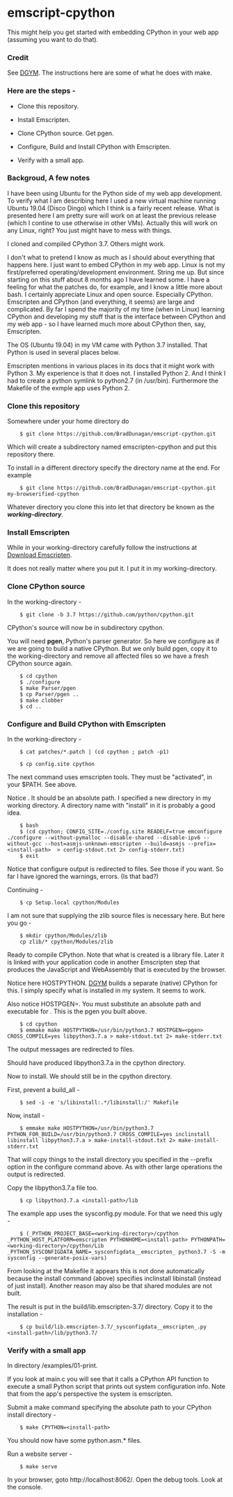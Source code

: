 # emscript-cpython

This might help you get started with embedding CPython in your web app (assuming you want to do that).

### Credit

See [DGYM](https://github.com/dgym/cpython-emscripten). The instructions here are some of what he does with make.

### Here are the steps -

- Clone this repository.

- Install Emscripten.

- Clone CPython source. Get pgen.

- Configure, Build and Install CPython with Emscripten.

- Verify with a small app.

### Backgroud, A few notes

I have been using Ubuntu for the Python side of my web app development. To verify what I am describing here I used a new virtual machine running Ubuntu 19.04 (Disco Dingo) which I think is a fairly recent release. What is presented here I am pretty sure will work on at least the previous release (which I contine to use otherwise in other VMs). Actually this will work on any Linux, right? You just might have to mess with things.

I cloned and compiled CPython 3.7. Others might work.

I don't what to pretend I know as much as I should about everything that happens here. I just want to embed CPython in my web app. Linux is not my first/preferred operating/development environment. String me up. But since starting on this stuff about 8 months ago I have learned some. I have a feeling for what the patches do, for example, and I know a little more about bash. I certainly appreciate Linux and open source. Especially CPython. Emscripten and CPython (and everything, it seems) are large and complicated. By far I spend the majority of my time (when in Linux) learning CPython and developing my stuff that is the interface between CPython and my web app - so I have learned much more about CPython then, say, Emscripten. 

The OS (Ubuntu 19.04) in my VM came with Python 3.7 installed. That Python is used in several places below.

Emscripten mentions in various places in its docs that it might work with Python 3. My experience is that it does not. I installed Python 2. And I think I had to create a python symlink to python2.7 (in /usr/bin). Furthermore the Makefile of the exmple app uses Python 2.


### Clone this repository

Somewhere under your home directory do
```
    $ git clone https://github.com/BradDunagan/emscript-cpython.git
```
Which will create a subdirectory named emscripten-cpython and put this repository there.

To install in a different directory specify the directory name at the end. For example
```
    $ git clone https://github.com/BradDunagan/emscript-cpython.git my-browserified-cpython
```
Whatever directory you clone this into let that directory be known as the **_working-directory_**.

### Install Emscripten

While in your working-directory carefully follow the instructions at [Download Emscripten](https://emscripten.org/docs/getting_started/downloads.html).

It does not really matter where you put it. I put it in my working-directory.

### Clone CPython source

In the working-directory -

```
    $ git clone -b 3.7 https://github.com/python/cpython.git
```

CPython's source will now be in subdirectory cpython.

You will need **pgen**, Python's parser generator. So here we configure as if we are going to build a native CPython. But we only build pgen, copy it to the working-directory and remove all affected files so we have a fresh CPython source again.

```
    $ cd cpython
    $ ./configure
    $ make Parser/pgen
    $ cp Parser/pgen ..
    $ make clobber
    $ cd ..
```

### Configure and Build CPython with Emscripten

In the working-directory -

```
    $ cat patches/*.patch | (cd cpython ; patch -p1)
```

```
    $ cp config.site cpython
```

The next command uses emscripten tools. They must be "activated", in your $PATH.  See above.

Notice <install-path>. It should be an absolute path. I specified a new directory in my working directory. A directory name with "install" in it is probably a good idea.
    
```
    $ bash
    $ (cd cpython; CONFIG_SITE=./config.site READELF=true emconfigure ./configure --without-pymalloc --disable-shared --disable-ipv6 --without-gcc --host=asmjs-unknown-emscripten --build=asmjs --prefix=<install-path>  > config-stdout.txt 2> config-stderr.txt)
    $ exit
```

Notice that configure output is redirected to files. See those if you want. So far I have ignored the warnings, errors. (Is that bad?)

Continuing -

```
    $ cp Setup.local cpython/Modules
```

I am not sure that supplying the zlib source files is necessary here. But here you go -

```
    $ mkdir cpython/Modules/zlib
    cp zlib/* cpython/Modules/zlib
```

Ready to compile CPython. Note that what is created is a library file. Later it is linked with your application code in another Emscripten step that produces the JavaScript and WebAssembly that is executed by the browser.

Notice here HOSTPYTHON. [DGYM](https://github.com/dgym/cpython-emscripten) builds a separate (native) CPython for this. I simply specify what is installed in my system. It seems to work.

Also notice HOSTPGEN=<pgen>. You must substitute an absolute path and executable for <pgen>. This is the pgen you built above.

```
    $ cd cpython
    $ emmake make HOSTPYTHON=/usr/bin/python3.7 HOSTPGEN=<pgen> CROSS_COMPILE=yes libpython3.7.a > make-stdout.txt 2> make-stderr.txt

```
The output messages are redirected to files.

Should have produced libpython3.7.a in the cpython directory.

Now to install. We should still be in the cpython directory.

First, prevent a build_all -

```
    $ sed -i -e 's/libinstall:.*/libinstall:/' Makefile
```

Now, install -

```
    $ emmake make HOSTPYTHON=/usr/bin/python3.7 PYTHON_FOR_BUILD=/usr/bin/python3.7 CROSS_COMPILE=yes inclinstall libinstall libpython3.7.a > make-install-stdout.txt 2> make-install-stderr.txt
```
That will copy things to the install directory you specified in the --prefix option in the configure command above.  As with other large operations the output is redirected.

Copy the libpython3.7.a file too.

```
    $ cp libpython3.7.a <install-path>/lib
```

The example app uses the sysconfig.py module. For that we need this ugly -

```
    $ (_PYTHON_PROJECT_BASE=<working-directory>/cpython _PYTHON_HOST_PLATFORM=emscripten PYTHONHOME=<install-path> PYTHONPATH=<working-directory>/cpython/Lib _PYTHON_SYSCONFIGDATA_NAME=_sysconfigdata__emscripten_ python3.7 -S -m sysconfig --generate-posix-vars)
```

From looking at the Makefile it appears this is not done automatically because the install command (above) specifies  inclinstall libinstall (instead of just install).  Another reason may also be that shared modules are not built.

The result is put in the build/lib.emscripten-3.7/ directory. Copy it to the installation -

```
    $ cp build/lib.emscripten-3.7/_sysconfigdata__emscripten_.py <install-path>/lib/python3.7/
```

### Verify with a small app

In directory <working-directory>/examples/01-print.

If you look at main.c you will see that it calls a CPython API function to execute a small Python script that prints out system configuration info. Note that from the app's perspective the system is emscripten.

Submit a make command specifying the absolute path to your CPython install directory -

```
    $ make CPYTHON=<install-path>
```

You should now have some python.asm.* files.

Run a website server -

```
    $ make serve
```

In your browser, goto http://localhost:8062/. Open the debug tools. Look at the console.
